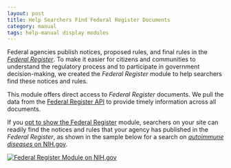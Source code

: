 ```yaml
---
layout: post
title: Help Searchers Find Federal Register Documents
category: manual
tags: help-manual display modules
---
```


Federal agencies publish notices, proposed rules, and final rules in the [*Federal Register*](https://www.federalregister.gov). To make it easier for citizens and communities to understand the regulatory process and to participate in government decision-making, we created the *Federal Register* module to help searchers find these notices and rules.

This module offers direct access to *Federal Register* documents. We pull the data from the [Federal Register API](https://www.federalregister.gov/learn/developers) to provide timely information across all documents.

If you [opt to show the Federal Register](/manual/display-overview.html) module, searchers on your site can readily find the notices and rules that your agency has published in the *Federal Register*, as shown in the sample below for a search on [*autoimmune diseases* on NIH.gov](http://search.nih.gov/search?affiliate=nih&query=autoimmune+diseases).

[![Federal Register Module on NIH.gov](https://d3qcdigd1fhos0.cloudfront.net/blog/img/govbox-fr.png "Federal Register Module on NIH.gov")](http://search.nih.gov/search?affiliate=nih&query=autoimmune+diseases)